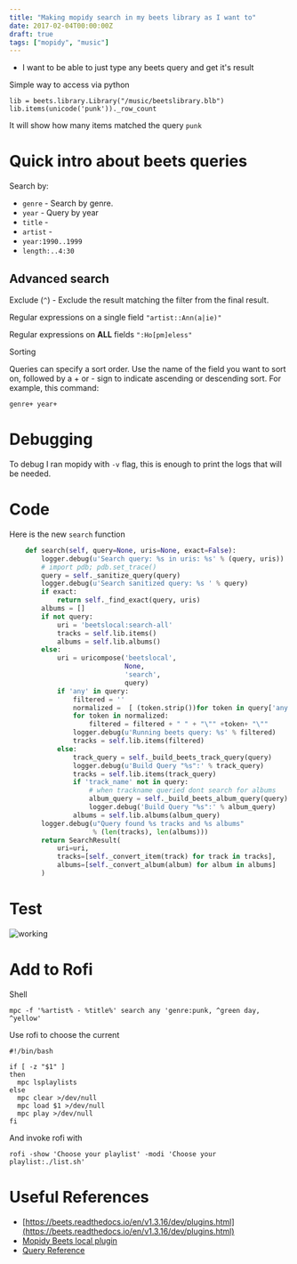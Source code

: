 ```yaml
---
title: "Making mopidy search in my beets library as I want to"
date: 2017-02-04T00:00:00Z
draft: true
tags: ["mopidy", "music"]
---
```

* I want to be able to just type any beets query and get it's result

Simple way to access via python

```
lib = beets.library.Library("/music/beetslibrary.blb")
lib.items(unicode('punk'))._row_count
```

It will show how many items matched the query `punk`


# Quick intro about beets queries

Search by:

 * `genre` - Search by genre.
 * `year` - Query by year
 * `title` -
 * `artist` -
 * `year:1990..1999`
 * `length:..4:30`

## Advanced search

Exclude (`^`) - Exclude the result matching the filter from the final result.

Regular expressions on a single field `"artist::Ann(a|ie)"`

Regular expressions on **ALL** fields `":Ho[pm]eless"`

Sorting

Queries can specify a sort order. Use the name of the field you want to sort on,
followed by a + or - sign to indicate ascending or descending sort. For example,
this command:

`genre+ year+`

# Debugging

To debug I ran mopidy with `-v` flag, this is enough to print the logs that will
be needed.

# Code

Here is the new `search` function

```python
    def search(self, query=None, uris=None, exact=False):
        logger.debug(u'Search query: %s in uris: %s' % (query, uris))
        # import pdb; pdb.set_trace()
        query = self._sanitize_query(query)
        logger.debug(u'Search sanitized query: %s ' % query)
        if exact:
            return self._find_exact(query, uris)
        albums = []
        if not query:
            uri = 'beetslocal:search-all'
            tracks = self.lib.items()
            albums = self.lib.albums()
        else:
            uri = uricompose('beetslocal',
                             None,
                             'search',
                             query)
            if 'any' in query:
                filtered = ''
                normalized =  [ (token.strip())for token in query['any'][0].split(',')]
                for token in normalized:
                    filtered = filtered + " " + "\"" +token+ "\""
                logger.debug(u'Running beets query: %s' % filtered)
                tracks = self.lib.items(filtered)
            else:
                track_query = self._build_beets_track_query(query)
                logger.debug(u'Build Query "%s":' % track_query)
                tracks = self.lib.items(track_query)
                if 'track_name' not in query:
                    # when trackname queried dont search for albums
                    album_query = self._build_beets_album_query(query)
                    logger.debug('Build Query "%s":' % album_query)
                albums = self.lib.albums(album_query)
        logger.debug(u"Query found %s tracks and %s albums"
                     % (len(tracks), len(albums)))
        return SearchResult(
            uri=uri,
            tracks=[self._convert_item(track) for track in tracks],
            albums=[self._convert_album(album) for album in albums]
        )

```

# Test

![working](mopidy-query-working.png)

# Add to Rofi

Shell

`mpc -f '%artist% - %title%' search any 'genre:punk, ^green day, ^yellow'`

Use rofi to choose the current 


```
#!/bin/bash

if [ -z "$1" ]
then
  mpc lsplaylists
else
  mpc clear >/dev/null
  mpc load $1 >/dev/null
  mpc play >/dev/null
fi
```

And invoke rofi with 

`rofi -show 'Choose your playlist' -modi 'Choose your playlist:./list.sh'`

# Useful References

 * [https://beets.readthedocs.io/en/v1.3.16/dev/plugins.html](https://beets.readthedocs.io/en/v1.3.16/dev/plugins.html)
 * [Mopidy Beets local plugin](https://github.com/rawdlite/mopidy-beets-local/blob/master/mopidy_beetslocal/library.py)
 * [Query Reference](http://beets.readthedocs.io/en/v1.4.4/reference/query.html)
